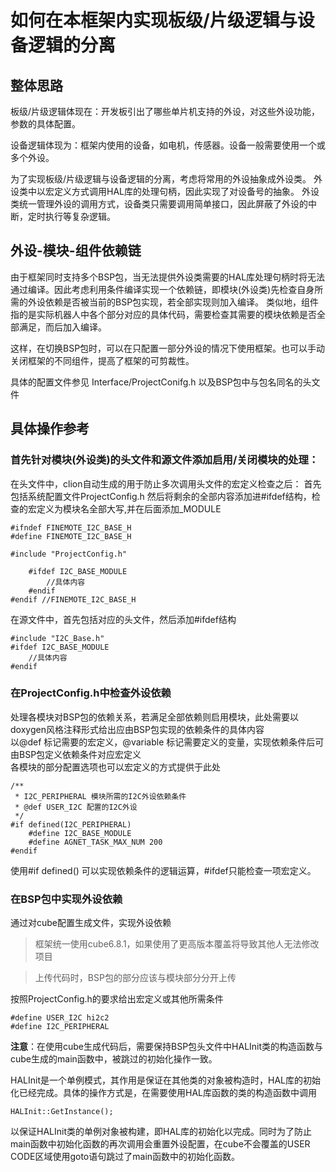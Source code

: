 # 如何在本框架内实现板级/片级逻辑与设备逻辑的分离

## 整体思路
板级/片级逻辑体现在：开发板引出了哪些单片机支持的外设，对这些外设功能，参数的具体配置。

设备逻辑体现为：框架内使用的设备，如电机，传感器。设备一般需要使用一个或多个外设。

为了实现板级/片级逻辑与设备逻辑的分离，考虑将常用的外设抽象成外设类。
外设类中以宏定义方式调用HAL库的处理句柄，因此实现了对设备号的抽象。
外设类统一管理外设的调用方式，设备类只需要调用简单接口，因此屏蔽了外设的中断，定时执行等复杂逻辑。

## 外设-模块-组件依赖链

由于框架同时支持多个BSP包，当无法提供外设类需要的HAL库处理句柄时将无法通过编译。因此考虑利用条件编译实现一个依赖链，即模块(外设类)先检查自身所需的外设依赖是否被当前的BSP包实现，若全部实现则加入编译。
类似地，组件指的是实际机器人中各个部分对应的具体代码，需要检查其需要的模块依赖是否全部满足，而后加入编译。

这样，在切换BSP包时，可以在只配置一部分外设的情况下使用框架。也可以手动关闭框架的不同组件，提高了框架的可剪裁性。

具体的配置文件参见 Interface/ProjectConifg.h
以及BSP包中与包名同名的头文件

## 具体操作参考
### 首先针对模块(外设类)的头文件和源文件添加启用/关闭模块的处理：
在头文件中，clion自动生成的用于防止多次调用头文件的宏定义检查之后：
首先包括系统配置文件ProjectConfig.h
然后将剩余的全部内容添加进#ifdef结构，检查的宏定义为模块名全部大写,并在后面添加_MODULE
```
#ifndef FINEMOTE_I2C_BASE_H  
#define FINEMOTE_I2C_BASE_H  
  
#include "ProjectConfig.h"  
  
	#ifdef I2C_BASE_MODULE
		//具体内容
	#endif  
#endif //FINEMOTE_I2C_BASE_H
```

在源文件中，首先包括对应的头文件，然后添加#ifdef结构

```
#include "I2C_Base.h"  
#ifdef I2C_BASE_MODULE
	//具体内容
#endif	
```
### 在ProjectConfig.h中检查外设依赖
处理各模块对BSP包的依赖关系，若满足全部依赖则启用模块，此处需要以doxygen风格注释形式给出应由BSP包实现的依赖条件的具体内容  
以@def 标记需要的宏定义，@variable 标记需要定义的变量，实现依赖条件后可由BSP包定义依赖条件对应宏定义  
各模块的部分配置选项也可以宏定义的方式提供于此处
```
/**  
 * I2C_PERIPHERAL 模块所需的I2C外设依赖条件  
 * @def USER_I2C 配置的I2C外设  
 */
#if defined(I2C_PERIPHERAL) 
	#define I2C_BASE_MODULE  
	#define AGNET_TASK_MAX_NUM 200  
#endif
```
使用#if  defined() 可以实现依赖条件的逻辑运算，#ifdef只能检查一项宏定义。

### 在BSP包中实现外设依赖
通过对cube配置生成文件，实现外设依赖

> 框架统一使用cube6.8.1，如果使用了更高版本覆盖将导致其他人无法修改项目

> 上传代码时，BSP包的部分应该与模块部分分开上传

按照ProjectConfig.h的要求给出宏定义或其他所需条件

```
#define USER_I2C hi2c2  
#define I2C_PERIPHERAL
```

**注意**：在使用cube生成代码后，需要保持BSP包头文件中HALInit类的构造函数与cube生成的main函数中，被跳过的初始化操作一致。

HALInit是一个单例模式，其作用是保证在其他类的对象被构造时，HAL库的初始化已经完成。具体的操作方式是，在需要使用HAL库函数的类的构造函数中调用
```
HALInit::GetInstance();
```
以保证HALInit类的单例对象被构建，即HAL库的初始化以完成。同时为了防止main函数中初始化函数的再次调用会重置外设配置，在cube不会覆盖的USER CODE区域使用goto语句跳过了main函数中的初始化函数。